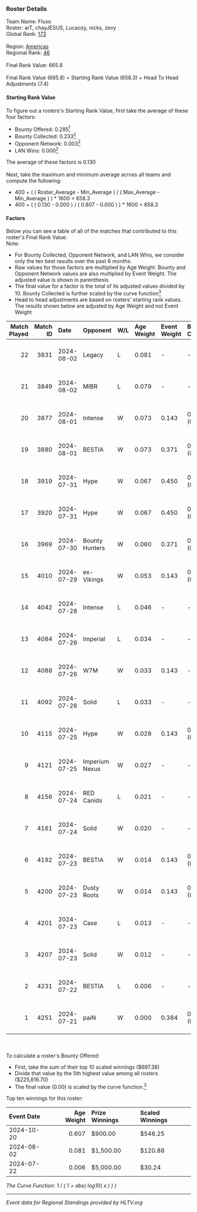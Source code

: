 ### Roster Details<br />
Team Name: Fluxo<br />
Roster: arT, chayJESUS, Lucaozy, nicks, zevy<br />
Global Rank: [173](../../standings_global_2025_01_17.md)<br />
<br />
Region: [Americas]( ../../standings_americas_2025_01_17.md)<br />
Regional Rank: [46]( ../../standings_americas_2025_01_17.md)<br />
<br />
Final Rank Value:  665.8<br />
<br />
Final Rank Value (665.8) = Starting Rank Value (658.3) + Head To Head Adjustments (7.4)<br />

#### Starting Rank Value<br />
To figure out a rosters's Starting Rank Value, first take the average of these four factors:<br />
- Bounty Offered: 0.285[<sup>1</sup>](#table2)
- Bounty Collected: 0.233[<sup>2</sup>](#table1)
- Opponent Network: 0.003[<sup>2</sup>](#table1)
- LAN Wins: 0.000[<sup>2</sup>](#table1)

The average of these factors is 0.130<br />
<br />
Next, take the maximum and minimum average across all teams and compute the following:<br />
- 400 + ( ( Roster_Average - Min_Average ) / ( Max_Average - Min_Average ) ) * 1600 = 658.3
- 400 + ( ( 0.130 - 0.000 ) / ( 0.807 - 0.000 ) ) * 1600 = 658.3


#### Factors<br />
Below you can see a table of all of the matches that contributed to this roster's Final Rank Value.<br />
Note:<br />

- For Bounty Collected, Opponent Network, and LAN Wins, we consider only the ten best results over the past 6 months.
- Raw values for those factors are multiplied by Age Weight. Bounty and Opponent Network values are also multiplied by Event Weight. The adjusted value is shown in parenthesis.
- The final value for a factor is the total of its adjusted values divided by 10. Bounty Collected is further scaled by the curve function[<sup>3</sup>](#curveFunction)
- Head to head adjustments are based on rosters' starting rank values. The results shown below are adjusted by Age Weight and not Event Weight
<span id="table1"></span><br />


| Match Played | Match ID | Date       | Opponent       | W/L | Age Weight | Event Weight | Bounty Collected | Opponent Network | LAN Wins  | H2H Adj. | Roster                               |
| -: | -: | :- | :- | :- | :- | :- | :- | :- | :- | -: | :- |
|           22 |     3831 | 2024-08-02 | Legacy         | L   | 0.081      | -            | -                | -                | -         |    -0.39 | arT, chayJESUS, Lucaozy, nicks, zevy |
|           21 |     3849 | 2024-08-02 | MIBR           | L   | 0.079      | -            | -                | -                | -         |    -0.02 | arT, chayJESUS, Lucaozy, nicks, zevy |
|           20 |     3877 | 2024-08-01 | Intense        | W   | 0.073      | 0.143        | 0.003 (0.000)    | 0.037 (0.000)    | 0 (0.000) |     1.09 | arT, chayJESUS, Lucaozy, nicks, zevy |
|           19 |     3880 | 2024-08-01 | BESTIA         | W   | 0.073      | 0.371        | 0.155 (0.004)    | 0.602 (0.016)    | 0 (0.000) |     2.07 | arT, chayJESUS, Lucaozy, nicks, zevy |
|           18 |     3919 | 2024-07-31 | Hype           | W   | 0.067      | 0.450        | 0.003 (0.000)    | 0.190 (0.006)    | 0 (0.000) |     1.26 | arT, chayJESUS, Lucaozy, nicks, zevy |
|           17 |     3920 | 2024-07-31 | Hype           | W   | 0.067      | 0.450        | 0.003 (0.000)    | 0.190 (0.006)    | 0 (0.000) |     1.26 | arT, chayJESUS, Lucaozy, nicks, zevy |
|           16 |     3969 | 2024-07-30 | Bounty Hunters | W   | 0.060      | 0.371        | 0.005 (0.000)    | 0.021 (0.000)    | 0 (0.000) |     0.95 | arT, chayJESUS, Lucaozy, nicks, zevy |
|           15 |     4010 | 2024-07-29 | ex-Vikings     | W   | 0.053      | 0.143        | 0.015 (0.000)    | 0.330 (0.002)    | 0 (0.000) |     0.96 | arT, chayJESUS, Lucaozy, nicks, zevy |
|           14 |     4042 | 2024-07-28 | Intense        | L   | 0.046      | -            | -                | -                | -         |    -0.76 | arT, Lucaozy, nicks, vsm, zevy       |
|           13 |     4084 | 2024-07-26 | Imperial       | L   | 0.034      | -            | -                | -                | -         |    -0.07 | arT, chayJESUS, Lucaozy, nicks, zevy |
|           12 |     4088 | 2024-07-26 | W7M            | W   | 0.033      | 0.143        | -                | 0.026 (0.000)    | 0 (0.000) |     0.33 | arT, chayJESUS, Lucaozy, nicks, zevy |
|           11 |     4092 | 2024-07-26 | Solid          | L   | 0.033      | -            | -                | -                | -         |    -0.72 | arT, chayJESUS, Lucaozy, nicks, zevy |
|           10 |     4115 | 2024-07-25 | Hype           | W   | 0.028      | 0.143        | 0.003 (0.000)    | 0.190 (0.001)    | 0 (0.000) |     0.52 | arT, chayJESUS, Lucaozy, nicks, zevy |
|            9 |     4121 | 2024-07-25 | Imperium Nexus | W   | 0.027      | -            | -                | -                | 0 (0.000) |     0.16 | arT, chayJESUS, Lucaozy, nicks, zevy |
|            8 |     4156 | 2024-07-24 | RED Canids     | L   | 0.021      | -            | -                | -                | -         |    -0.06 | arT, chayJESUS, Lucaozy, nicks, zevy |
|            7 |     4161 | 2024-07-24 | Solid          | W   | 0.020      | -            | -                | -                | 0 (0.000) |     0.19 | arT, chayJESUS, Lucaozy, nicks, zevy |
|            6 |     4192 | 2024-07-23 | BESTIA         | W   | 0.014      | 0.143        | 0.155 (0.000)    | 0.602 (0.001)    | -         |     0.40 | arT, chayJESUS, Lucaozy, nicks, zevy |
|            5 |     4200 | 2024-07-23 | Dusty Roots    | W   | 0.014      | 0.143        | 0.016 (0.000)    | 0.352 (0.001)    | -         |     0.33 | arT, chayJESUS, Lucaozy, nicks, zevy |
|            4 |     4201 | 2024-07-23 | Case           | L   | 0.013      | -            | -                | -                | -         |    -0.16 | arT, chayJESUS, Lucaozy, nicks, zevy |
|            3 |     4207 | 2024-07-23 | Solid          | W   | 0.012      | -            | -                | -                | -         |     0.12 | arT, chayJESUS, Lucaozy, nicks, zevy |
|            2 |     4231 | 2024-07-22 | BESTIA         | L   | 0.006      | -            | -                | -                | -         |    -0.02 | arT, chayJESUS, Lucaozy, nicks, zevy |
|            1 |     4251 | 2024-07-21 | paiN           | W   | 0.000      | 0.384        | 0.256 (0.000)    | -                | -         |     0.00 | arT, chayJESUS, Lucaozy, nicks, zevy |

<br />
<span id="table2"></span><br />
To calculate a roster's Bounty Offered:<br />

- First, take the sum of their top 10 scaled winnings ($697.38)
- Divide that value by the 5th highest value among all rosters ($225,816.70)
- The final value (0.00) is scaled by the curve function.[<sup>3</sup>](#curveFunction)

Top ten winnings for this roster:<br />

| Event Date | Age Weight | Prize Winnings | Scaled Winnings |
| :- | -: | :- | :- |
| 2024-10-20 |      0.607 | $900.00        | $546.25         |
| 2024-08-02 |      0.081 | $1,500.00      | $120.88         |
| 2024-07-22 |      0.006 | $5,000.00      | $30.24          |


<span id="curveFunction"></span>_The Curve Function: 1 / ( 1 + abs( log10( x ) ) )_<br />

---
_Event data for Regional Standings provided by HLTV.org_<br />

